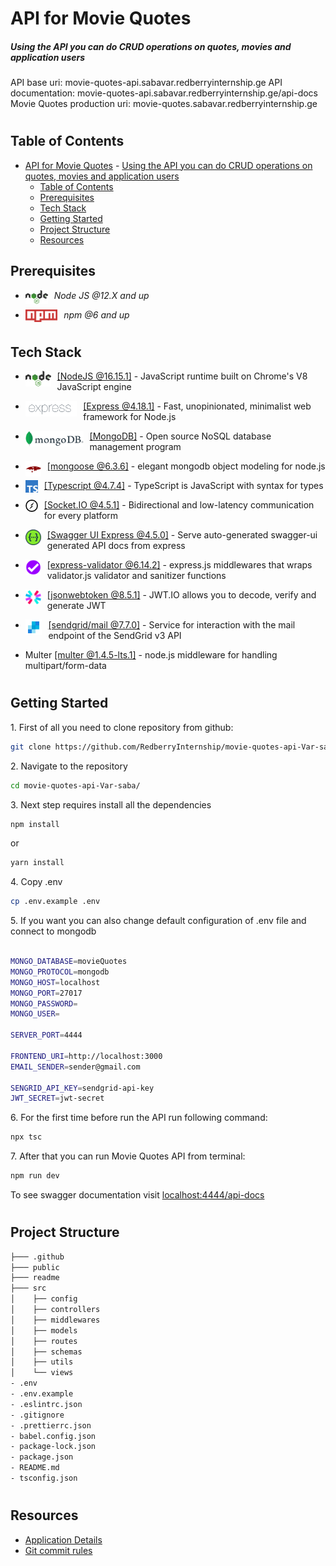 # API for Movie Quotes

##### Using the API you can do CRUD operations on quotes, movies and application users

API base uri: movie-quotes-api.sabavar.redberryinternship.ge
API documentation: movie-quotes-api.sabavar.redberryinternship.ge/api-docs
Movie Quotes production uri: movie-quotes.sabavar.redberryinternship.ge

#

## Table of Contents

- [API for Movie Quotes](#api-for-movie-quotes)
        - [Using the API you can do CRUD operations on quotes, movies and application users](#using-the-api-you-can-do-crud-operations-on-quotes-movies-and-application-users)
  - [Table of Contents](#table-of-contents)
  - [Prerequisites](#prerequisites)
  - [Tech Stack](#tech-stack)
  - [Getting Started](#getting-started)
  - [Project Structure](#project-structure)
  - [Resources](#resources)

## Prerequisites

- <img style="padding-right:10px;" align="left"  src="readme/assets/nodejs.png"   height="22"/> <p>_Node JS @12.X and up_</p>
- <img style="padding-right:10px;" align="left"  src="readme/assets/npm.png"   height="20"/> <p>_npm @6 and up_</p>

#

## Tech Stack

- <img style="padding-right:10px;" align="left"  src="readme/assets/nodejs.png"   height="25"/> <p><a href="https://nodejs.org/en/" target="_blank">[NodeJS @16.15.1]</a> - JavaScript runtime built on Chrome's V8 JavaScript engine<p/>

- <img style="padding-right:10px;" align="left"  src="readme/assets/express.png"   height="25"/> <p><a href="https://expressjs.com/" target="_blank">[Express @4.18.1]</a> - Fast, unopinionated, minimalist web framework for Node.js<p/>

- <img style="padding-right:10px;" align="left"  src="readme/assets/mongodb.png"   height="25"/> <p><a href="https://www.mongodb.com/" target="_blank">[MongoDB]</a> - Open source NoSQL database management program<p/>

- <img style="padding-right:10px;" align="left"  src="readme/assets/mongoose.png"   height="25"/> <p><a href="https://mongoosejs.com/" target="_blank">[mongoose @6.3.6]</a> - elegant mongodb object modeling for node.js<p/>

- <img style="padding-right:10px;" align="left"  src="readme/assets/typescript.png"   height="20"/> <p><a href="https://www.typescriptlang.org/" target="_blank">[Typescript @4.7.4]</a> - TypeScript is JavaScript with syntax for types<p/>

- <img style="padding-right:10px;" align="left"  src="readme/assets/socket-io.png"   height="20"/> <p><a href="https://socket.io/" target="_blank">[Socket.IO @4.5.1]</a> - Bidirectional and low-latency communication for every platform<p/>

- <img style="padding-right:10px;" align="left"  src="readme/assets/swagger.png"   height="25"/> <p><a href="https://www.npmjs.com/package/swagger-ui-express" target="_blank">[Swagger UI Express @4.5.0]</a> - Serve auto-generated swagger-ui generated API docs from express<p/>

- <img style="padding-right:10px;" align="left"  src="readme/assets/express-validator.png"   height="25"/> <p><a href="https://express-validator.github.io/docs/" target="_blank">[express-validator @6.14.2]</a> - express.js middlewares that wraps validator.js validator and sanitizer functions<p/>

- <img style="padding-right:10px;" align="left"  src="readme/assets/jsonwebtoken.png"   height="25"/> <p><a href="https://jwt.io/" target="_blank">[jsonwebtoken @8.5.1]</a> - JWT.IO allows you to decode, verify and generate JWT<p/>

- <img style="padding-right:10px;" align="left"  src="readme/assets/sendgrid.png"   height="25"/> <p><a href="https://sendgrid.com/" target="_blank">[sendgrid/mail @7.7.0]</a> - Service for interaction with the mail endpoint of the SendGrid v3 API<p/>

- <p>Multer <a href="https://www.npmjs.com/package/multer" target="_blank">[multer @1.4.5-lts.1]</a> - node.js middleware for handling multipart/form-data<p/>

#

## Getting Started

1\. First of all you need to clone repository from github:

```sh
git clone https://github.com/RedberryInternship/movie-quotes-api-Var-saba.git
```

2\. Navigate to the repository

```sh
cd movie-quotes-api-Var-saba/
```

3\. Next step requires install all the dependencies

```sh
npm install
```

or

```sh
yarn install
```

4\. Copy .env

```sh
cp .env.example .env
```

5\. If you want you can also change default configuration of .env file and connect to mongodb

```sh

MONGO_DATABASE=movieQuotes
MONGO_PROTOCOL=mongodb
MONGO_HOST=localhost
MONGO_PORT=27017
MONGO_PASSWORD=
MONGO_USER=

SERVER_PORT=4444

FRONTEND_URI=http://localhost:3000
EMAIL_SENDER=sender@gmail.com

SENGRID_API_KEY=sendgrid-api-key
JWT_SECRET=jwt-secret
```

6\. For the first time before run the API run following command:

```sh
npx tsc
```

7\. After that you can run Movie Quotes API from terminal:

```sh
npm run dev
```

To see swagger documentation visit [localhost:4444/api-docs](http://localhost:4444/api-docs)

#

#

## Project Structure

```bash
├─── .github
├─── public
├─── readme
├─── src
│    ├── config
│    ├── controllers
│    ├── middlewares
│    ├── models
│    ├── routes
│    ├── schemas
│    ├── utils
│    └── views
- .env
- .env.example
- .eslintrc.json
- .gitignore
- .prettierrc.json
- babel.config.json
- package-lock.json
- package.json
- README.md
- tsconfig.json


```

#

## Resources

- [Application Details](https://redberry.gitbook.io/assignment-iv-movie-quotes-1/)
- [Git commit rules](https://redberry.gitbook.io/resources/git-is-semantikuri-komitebi)
